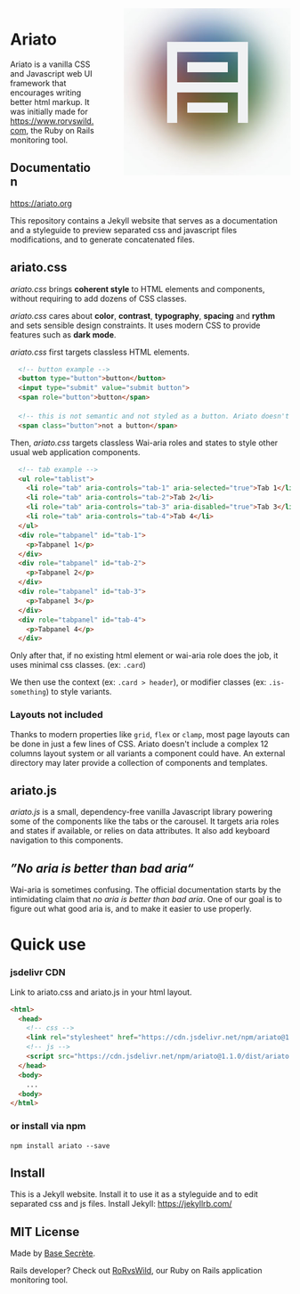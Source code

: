 <img align="right" width="300px" src="assets/images/ariato.jpg" style="margin: 0 0 72px 48px;" />

# Ariato

Ariato is a vanilla CSS and Javascript web UI framework that encourages writing better html markup. It was initially made for https://www.rorvswild.com, the Ruby on Rails monitoring tool.

## Documentation
https://ariato.org

This repository contains a Jekyll website that serves as a documentation and a styleguide to preview separated css and javascript files modifications, and to generate concatenated files.

## ariato.css
*ariato.css* brings **coherent style** to HTML elements and components, without requiring to add dozens of CSS classes.

*ariato.css* cares about **color**, **contrast**, **typography**, **spacing** and **rythm** and sets sensible design constraints. It uses modern CSS to provide features such as **dark mode**.

*ariato.css* first targets classless HTML elements.

```html
  <!-- button example -->
  <button type="button">button</button>
  <input type="submit" value="submit button">
  <span role="button">button</span>

  <!-- this is not semantic and not styled as a button. Ariato doesn't include a .button class since there are already better ways. -->
  <span class="button">not a button</span>
```

Then, *ariato.css* targets classless Wai-aria roles and states to style other usual web application components.

```html
  <!-- tab example -->
  <ul role="tablist">
    <li role="tab" aria-controls="tab-1" aria-selected="true">Tab 1</li>
    <li role="tab" aria-controls="tab-2">Tab 2</li>
    <li role="tab" aria-controls="tab-3" aria-disabled="true">Tab 3</li>
    <li role="tab" aria-controls="tab-4">Tab 4</li>
  </ul>
  <div role="tabpanel" id="tab-1">
    <p>Tabpanel 1</p>
  </div>
  <div role="tabpanel" id="tab-2">
    <p>Tabpanel 2</p>
  </div>
  <div role="tabpanel" id="tab-3">
    <p>Tabpanel 3</p>
  </div>
  <div role="tabpanel" id="tab-4">
    <p>Tabpanel 4</p>
  </div>
```

Only after that, if no existing html element or wai-aria role does the job, it uses minimal css classes. (ex: ```.card```)

We then use the context (ex: ```.card > header```), or modifier classes (ex: ```.is-something```) to style variants. 

### Layouts not included
Thanks to modern properties like ```grid```, ```flex``` or ```clamp```, most page layouts can be done in just a few lines of CSS. Ariato doesn't include a complex 12 columns layout system or all variants a component could have. An external directory may later provide a collection of components and templates.

## ariato.js

*ariato.js* is a small, dependency-free vanilla Javascript library powering some of the components like the tabs or the carousel. It targets aria roles and states if available, or relies on data attributes. It also add keyboard navigation to this components.

## *”No aria is better than bad aria“*

Wai-aria is sometimes confusing. The official documentation starts by the intimidating claim that *no aria is better than bad aria*. One of our goal is to figure out what good aria is, and to make it easier to use properly.

# Quick use

### jsdelivr CDN

Link to ariato.css and ariato.js in your html layout.

```html
<html>
  <head>
    <!-- css -->
    <link rel="stylesheet" href="https://cdn.jsdelivr.net/npm/ariato@1.1.0/dist/ariato.min.css" type="text/css">
    <!-- js -->
    <script src="https://cdn.jsdelivr.net/npm/ariato@1.1.0/dist/ariato.min.js"></script>
  </head>
  <body>
    ...
  <body>
</html>
```

### or install via npm

```shell
npm install ariato --save
```


## Install 

This is a Jekyll website. Install it to use it as a styleguide and to edit separated css and js files.
Install Jekyll: https://jekyllrb.com/


## MIT License

Made by [Base Secrète](https://basesecrete.com).

Rails developer? Check out [RoRvsWild](https://rorvswild.com), our Ruby on Rails application monitoring tool.

